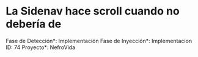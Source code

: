 # La Sidenav hace scroll cuando no debería de

Fase de Detección*: Implementación
Fase de Inyección*: Implementacion
ID: 74
Proyecto*: NefroVida